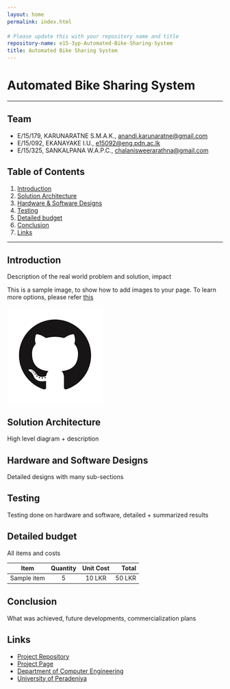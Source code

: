 ```yaml
---
layout: home
permalink: index.html

# Please update this with your repository name and title
repository-name: e15-3yp-Automated-Bike-Sharing-System
title: Automated Bike Sharing System
---
```


[comment]: # "This is the standard layout for the project, but you can clean this and use your own template"

# Automated Bike Sharing System

---

## Team
-  E/15/179, KARUNARATNE S.M.A.K., [anandi.karunaratne@gmail.com](mailto:anandi.karunaratne@gmail.com)
-  E/15/092, EKANAYAKE I.U., [e15092@eng.pdn.ac.lk](mailto:e15092@eng.pdn.ac.lk)
-  E/15/325, SANKALPANA W.A.P.C., [chalanisweerarathna@gmail.com](mailto:chalanisweerarathna@gmail.com)

## Table of Contents
1. [Introduction](#introduction)
2. [Solution Architecture](#solution-architecture )
3. [Hardware & Software Designs](#hardware-and-software-designs)
4. [Testing](#testing)
5. [Detailed budget](#detailed-budget)
6. [Conclusion](#conclusion)
7. [Links](#links)

---

## Introduction

Description of the real world problem and solution, impact

This is a sample image, to show how to add images to your page. To learn more options, please refer [this](https://projects.ce.pdn.ac.lk/docs/faq/how-to-add-an-image/)

![Sample Image](./images/sample.png)


## Solution Architecture

High level diagram + description

## Hardware and Software Designs

Detailed designs with many sub-sections

## Testing

Testing done on hardware and software, detailed + summarized results

## Detailed budget

All items and costs

| Item          | Quantity  | Unit Cost  | Total  |
| ------------- |:---------:|:----------:|-------:|
| Sample item   | 5         | 10 LKR     | 50 LKR |

## Conclusion

What was achieved, future developments, commercialization plans

## Links

- <a href = "https://github.com/cepdnaclk/e15-3yp-Automated-Bike-Sharing-System" target = "_blank"> Project Repository </a>
- <a href = "https://cepdnaclk.github.io/e15-3yp-Automated-Bike-Sharing-System/" target = "_blank">Project Page</a>
- <a href = "http://www.ce.pdn.ac.lk/" target = "_blank">Department of Computer Engineering</a>
- <a href = "https://eng.pdn.ac.lk/" target = "_blank">University of Peradeniya</a>


[//]: # (Please refer this to learn more about Markdown syntax)
[//]: # (https://github.com/adam-p/markdown-here/wiki/Markdown-Cheatsheet)
